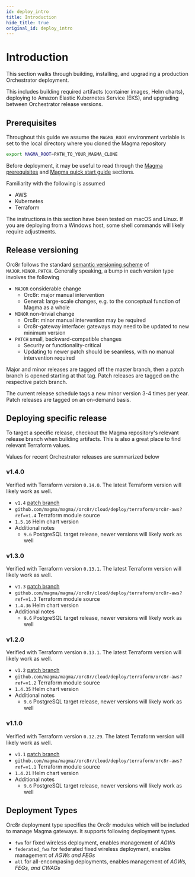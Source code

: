 ```yaml
---
id: deploy_intro
title: Introduction
hide_title: true
original_id: deploy_intro
---
```


# Introduction

This section walks through building, installing, and upgrading a production
Orchestrator deployment.

This includes building required artifacts (container images, Helm charts),
deploying to Amazon Elastic Kubernetes Service (EKS), and upgrading between
Orchestrator release versions.

## Prerequisites

Throughout this guide we assume the `MAGMA_ROOT` environment variable
is set to the local directory where you cloned the Magma repository

```sh
export MAGMA_ROOT=PATH_TO_YOUR_MAGMA_CLONE
```

Before deployment, it may be useful to read through the
[Magma prerequisites](../basics/prerequisites.md) and
[Magma quick start guide](../basics/quick_start_guide.md) sections.

Familiarity with the following is assumed

- AWS
- Kubernetes
- Terraform

The instructions in this section have been tested on macOS and Linux. If you
are deploying from a Windows host, some shell commands will likely require
adjustments.

## Release versioning

Orc8r follows the standard [semantic versioning scheme](https://semver.org/)
of `MAJOR.MINOR.PATCH`. Generally speaking, a bump in each version type
involves the following

- `MAJOR` considerable change
    - Orc8r: major manual intervention
    - General: large-scale changes, e.g. to the conceptual function of Magma as a whole
- `MINOR` non-trivial change
    - Orc8r: minor manual intervention may be required
    - Orc8r-gateway interface: gateways may need to be updated to new minimum version
- `PATCH` small, backward-compatible changes
    - Security or functionality-critical
    - Updating to newer patch should be seamless, with no manual intervention required

Major and minor releases are tagged off the master branch, then a patch branch is opened starting at that tag.
Patch releases are tagged on the respective patch branch.

The current release schedule tags a new minor version 3-4 times per year. Patch releases are tagged on an on-demand basis.

## Deploying specific release

To target a specific release, checkout the Magma repository's relevant release
branch when building artifacts. This is also a great place to find relevant
Terraform values.

Values for recent Orchestrator releases are summarized below

### v1.4.0
Verified with Terraform version `0.14.0`. The latest Terraform version will
likely work as well.

- `v1.4` [patch branch](https://github.com/magma/magma/tree/v1.4)
- `github.com/magma/magma//orc8r/cloud/deploy/terraform/orc8r-aws?ref=v1.4`
Terraform module source
- `1.5.16` Helm chart version
- Additional notes
    - `9.6` PostgreSQL target release, newer versions will likely work as well

### v1.3.0
Verified with Terraform version `0.13.1`. The latest Terraform version will
likely work as well.

- `v1.3` [patch branch](https://github.com/magma/magma/tree/v1.3)
- `github.com/magma/magma//orc8r/cloud/deploy/terraform/orc8r-aws?ref=v1.3`
Terraform module source
- `1.4.36` Helm chart version
- Additional notes
    - `9.6` PostgreSQL target release, newer versions will likely work as well

### v1.2.0
Verified with Terraform version `0.13.1`. The latest Terraform version will
likely work as well.

- `v1.2` [patch branch](https://github.com/magma/magma/tree/v1.2)
- `github.com/magma/magma//orc8r/cloud/deploy/terraform/orc8r-aws?ref=v1.2`
Terraform module source
- `1.4.35` Helm chart version
- Additional notes
    - `9.6` PostgreSQL target release, newer versions will likely work as well

### v1.1.0
Verified with Terraform version `0.12.29`. The latest Terraform version will
likely work as well.

- `v1.1` [patch branch](https://github.com/magma/magma/tree/v1.1)
- `github.com/magma/magma//orc8r/cloud/deploy/terraform/orc8r-aws?ref=v1.1`
Terraform module source
- `1.4.21` Helm chart version
- Additional notes
    - `9.6` PostgreSQL target release, newer versions will likely work as well

## Deployment Types

Orc8r deployment type specifies the Orc8r modules which will be included to
manage Magma gateways. It supports following deployment types.

- `fwa` for fixed wireless deployment, enables management of *AGWs*
- `federated_fwa` for federated fixed wireless deployment, enables management
  of *AGWs and FEGs*
- `all` for all-encompasing deployments, enables management of *AGWs, FEGs,
  and CWAGs*

